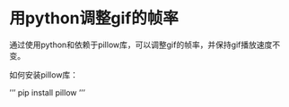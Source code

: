 # 用python调整gif的帧率

通过使用python和依赖于pillow库，可以调整gif的帧率，并保持gif播放速度不变。

如何安装pillow库：

’’’
pip install pillow
’’’
